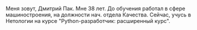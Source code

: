 Меня зовут, Дмитрий Пак. Мне 38 лет. До обучения работал в сфере машиностроения, на должности нач. отдела Качества. Сейчас, учусь в Нетологии на курсе "Python-разработчик: расширенный курс".



